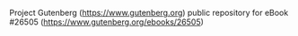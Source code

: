 Project Gutenberg (https://www.gutenberg.org) public repository for eBook #26505 (https://www.gutenberg.org/ebooks/26505)
